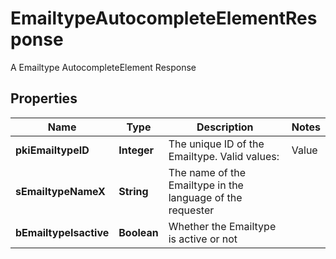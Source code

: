 

# EmailtypeAutocompleteElementResponse

A Emailtype AutocompleteElement Response

## Properties

| Name | Type | Description | Notes |
|------------ | ------------- | ------------- | -------------|
|**pkiEmailtypeID** | **Integer** | The unique ID of the Emailtype.  Valid values:  |Value|Description| |-|-| |1|Office| |2|Home| |  |
|**sEmailtypeNameX** | **String** | The name of the Emailtype in the language of the requester |  |
|**bEmailtypeIsactive** | **Boolean** | Whether the Emailtype is active or not |  |



